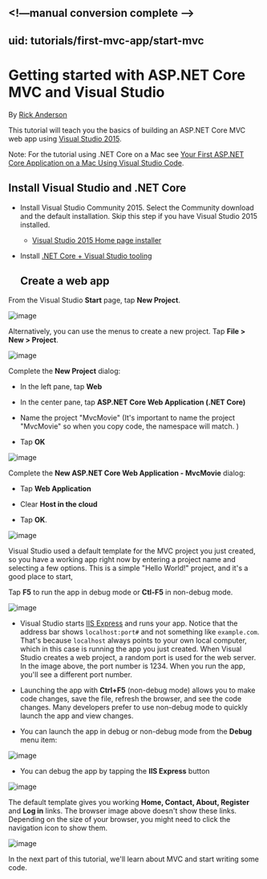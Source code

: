 <!—manual conversion complete -->
---
uid: tutorials/first-mvc-app/start-mvc
---

  # Getting started with ASP.NET Core MVC and Visual Studio

By [Rick Anderson](https://twitter.com/RickAndMSFT)

This tutorial will teach you the basics of building an ASP.NET Core MVC web app using [Visual Studio 2015](https://www.visualstudio.com/en-us/visual-studio-homepage-vs.aspx).

Note: For the tutorial using .NET Core on a Mac see [Your First ASP.NET Core Application on a Mac Using Visual Studio Code](../your-first-mac-aspnet.md).

  ## Install Visual Studio and .NET Core

* Install Visual Studio Community 2015. Select the Community download and the default installation. Skip this step if you have Visual Studio 2015 installed.

  * [Visual Studio 2015 Home page installer](https://www.visualstudio.com/en-us/visual-studio-homepage-vs.aspx)

* Install [.NET Core + Visual Studio tooling](http://go.microsoft.com/fwlink/?LinkID=798306)

  ## Create a web app

From the Visual Studio **Start** page, tap **New Project**.

![image](start-mvc/_static/new_project.png)

Alternatively, you can use the menus to create a new project. Tap **File > New > Project**.

![image](start-mvc/_static/alt_new_project.png)

Complete the **New Project** dialog:

* In the left pane, tap **Web**

* In the center pane, tap **ASP.NET Core Web Application (.NET Core)**

* Name the project "MvcMovie" (It's important to name the project "MvcMovie" so when you copy code, the namespace will match. )

* Tap **OK**

![image](start-mvc/_static/new_project2.png)

Complete the **New ASP.NET Core Web Application - MvcMovie** dialog:

* Tap **Web Application**

* Clear **Host in the cloud**

* Tap **OK**.

![image](start-mvc/_static/p3.png)

Visual Studio used a default template for the MVC project you just created, so you have a working app right now by entering a project name and selecting a few options. This is a simple "Hello World!" project, and it's a good place to start,

Tap **F5** to run the app in debug mode or **Ctl-F5** in non-debug mode.

![image](start-mvc/_static/1.png)

* Visual Studio starts [IIS Express](http://www.iis.net/learn/extensions/introduction-to-iis-express/iis-express-overview) and runs your app. Notice that the address bar shows `localhost:port#` and not something like `example.com`. That's because `localhost` always points to your own local computer, which in this case is running the app you just created. When Visual Studio creates a web project, a random port is used for the web server. In the image above, the port number is 1234. When you run the app, you'll see a different port number.

* Launching the app with **Ctrl+F5** (non-debug mode) allows you to make code changes, save the file, refresh the browser, and see the code changes. Many developers prefer to use non-debug mode to quickly launch the app and view changes.

* You can launch the app in debug or non-debug mode from the **Debug** menu item:

![image](start-mvc/_static/debug_menu.png)

* You can debug the app by tapping the **IIS Express** button

![image](start-mvc/_static/iis_express.png)

The default template gives you working **Home, Contact, About, Register** and **Log in** links. The browser image above doesn't show these links. Depending on the size of your browser, you might need to click the navigation icon to show them.

![image](start-mvc/_static/2.png)

In the next part of this tutorial, we'll learn about MVC and start writing some code.
